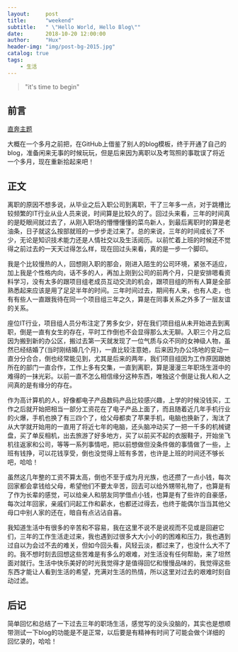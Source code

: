 ```yaml
---
layout:     post
title:      "weekend"
subtitle:   " \"Hello World, Hello Blog\""
date:       2018-10-20 12:00:00
author:     "Hux"
header-img: "img/post-bg-2015.jpg"
catalog: true
tags:
    - 生活
---
```


>"it's time to begin"

## 前言
[直奔主题 ](#jump)

大概在一个多月之前把，在GitHub上借鉴了别人的blog模板，终于开通了自己的blog，准备闲来无事的时候玩玩，但是后来因为离职以及考驾照的事耽误了将近一个多月，现在重新拾起来吧！

<p id="jump"></p>

## 正文

离职的原因不想多说，从毕业之后入职公司到离职，干了三年多一点，对于跳槽比较频繁的IT行业从业人员来说，时间算是比较久的了。回过头来看，三年的时间真的是眨眼间就过去了，从刚入职场的懵懵懂懂的菜鸟新人，到最后离职时的算是老油条，日子就这么按部就班的一步步走过来了。总的来说，三年的时间成长了不少，无论是知识技术能力还是人情社交以及生活阅历。以前忙着上班的时候还不觉得之前过去的一天天过得怎么样，现在回过头来看，真的是一步一个脚印。

我是个比较慢热的人，回想刚入职的那会，刚进入陌生的公司环境，紧张不适应，加上我是个性格内向，话不多的人，再加上刚到公司的前两个月，只是安排嗯看资料学习，没有太多的跟项目组老成员互动交流的机会，跟项目组的所有人算是全部熟悉起来应该是用了足足半年的时间。三年时间过去，期间有人来，也有人走，也有有些人一直跟我待在同一个项目组三年之久，算是在同事关系之外多了一层友谊的关系。

座位IT行业，项目组人员分布注定了男多女少，好在我们项目组从未开始进去到离职，倒是一直有女生的存在，平时工作倒也不会显得那么太无聊。入职三个月之后因为搬到新的办公区，搬过去第一天就发现了一位气质与众不同的女神级人物，虽然已经结婚了(当时刚结婚几个月)，一直比较注意她，后来因为办公场地的变动一直分分合合，倒也经常能见到，尤其是后来的两年，我们项目组因为工作原因跟她所在的部门一直合作，工作上多有交集，一直到离职，算是漫漫三年职场生涯中的难得的一抹光彩。以前一直不怎么相信缘分这种东西，唯独这个倒是让我人和人之间真的是有缘分的存在。

作为高计算机的人，好像都电子产品数码产品比较感兴趣，上学的时候没钱买，工作之后就开始把相当一部分工资花在了电子产品上面了，而且随着近几年手机行业的火爆，手机也换了有三四个了，给父母都卖了苹果手机，电脑也换新了，淘汰了从大学就开始用的一直用了将近七年的电脑，还头脑冲动买了一把一千多的机械键盘，买了单反相机，出去旅游了好多地方，买了以前买不起的衣服鞋子，开始坐飞机往返家和公司，等等一系列事情吧，把以前想做但没条件做的事情做了一些，上班有钱挣，可以花钱享受，倒也没觉得上班有多苦，也许是上班的时间还不够长吧，哈哈！

虽然这几年整的工资不算太高，倒也不至于成为月光族，也还攒了一点小钱，每次回家都会拿钱给父母，希望他们不要太辛苦，回去可以给外甥带礼物了，也算是有了作为长辈的感觉，可以给亲人和朋友同学借点小钱，也算是有了些许的自豪感，每次过年回家，亲戚们问起工作和薪水，也都还过得去，也终于能偶尔当当其他父母口中别人家的还在，暗自有点沾沾自喜。

我知道生活中有很多的辛苦和不容易，我在这里不说不是说视而不见或是回避它们，三年的工作生活走过来，我也遇到过很多大大小小的的困难和压力，我也遇到过自以为会过不去的难关，但如今回头看，风轻云淡，都过来了，也没什么大不了的。我不想时刻去回想这些苦难是有多么的艰难，对生活没有任何帮助，来了坦然面对就行。生活中快乐美好的时光我觉得才是值得回忆和慢慢品味的，我觉得这些东西才能让人看到生活的希望，充满对生活的热情，所以这里对过去的艰难时刻自动过滤。

## 后记

简单回忆和总结了一下过去三年的职场生活，感觉写的没头没脑的，其实也是想顺带测试一下blog的功能是不是正常，以后要是有精神有时间了可能会做个详细的回忆录的，哈哈！